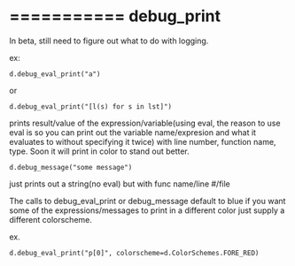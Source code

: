 ===========
debug_print
===========

In beta, still need to figure out what to do with logging.

ex:

    d.debug_eval_print("a")

or

    d.debug_eval_print("[l(s) for s in lst]")

prints result/value of the expression/variable(using eval, the reason
to use eval is so you can print out the variable name/expresion 
and what it evaluates to without specifying it twice) with line number, function name, type.
Soon it will print in color to stand out better.

    d.debug_message("some message")

just prints out a string(no eval) but with func name/line #/file

The calls to debug_eval_print or debug_message default to blue if you want
some of the expressions/messages to print in a different color just supply
a different colorscheme.

ex.

    d.debug_eval_print("p[0]", colorscheme=d.ColorSchemes.FORE_RED)

